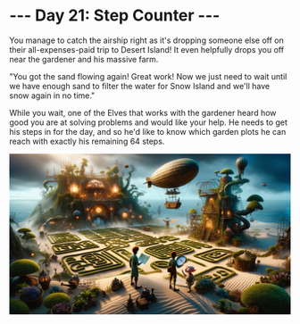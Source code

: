 # --- Day 21: Step Counter ---

You manage to catch the airship right as it's dropping someone else off on their all-expenses-paid trip to Desert
Island! It even helpfully drops you off near the gardener and his massive farm.

"You got the sand flowing again! Great work! Now we just need to wait until we have enough sand to filter the water for
Snow Island and we'll have snow again in no time."

While you wait, one of the Elves that works with the gardener heard how good you are at solving problems and would like
your help. He needs to get his steps in for the day, and so he'd like to know which garden plots he can reach with
exactly his remaining 64 steps.

![Scene](./scene.jpg)